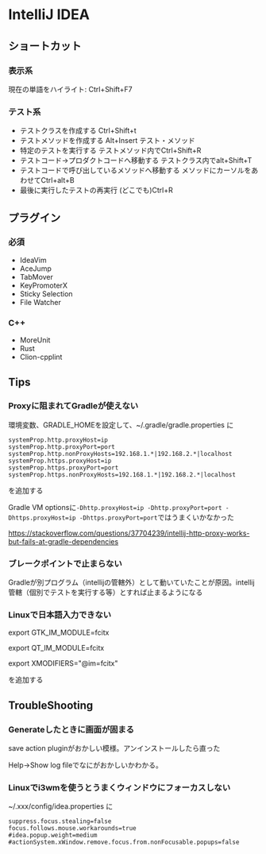 # IntelliJ IDEA

## ショートカット

### 表示系

現在の単語をハイライト: Ctrl+Shift+F7

### テスト系

- テストクラスを作成する Ctrl+Shift+t
- テストメソッドを作成する	Alt+Insert テスト・メソッド
- 特定のテストを実行する	テストメソッド内でCtrl+Shift+R
- テストコード→プロダクトコードへ移動する	テストクラス内でalt+Shift+T
- テストコードで呼び出しているメソッドへ移動する	メソッドにカーソルをあわせてCtrl+alt+B
- 最後に実行したテストの再実行	(どこでも)Ctrl+R

## プラグイン

### 必須

- IdeaVim
- AceJump
- TabMover
- KeyPromoterX
- Sticky Selection
- File Watcher

### C++

- MoreUnit
- Rust
- Clion-cpplint


## Tips

### Proxyに阻まれてGradleが使えない

環境変数、GRADLE_HOMEを設定して、~/.gradle/gradle.properties に
```
systemProp.http.proxyHost=ip
systemProp.http.proxyPort=port
systemProp.http.nonProxyHosts=192.168.1.*|192.168.2.*|localhost
systemProp.https.proxyHost=ip
systemProp.https.proxyPort=port
systemProp.https.nonProxyHosts=192.168.1.*|192.168.2.*|localhost
```
を追加する

Gradle VM optionsに`-Dhttp.proxyHost=ip -Dhttp.proxyPort=port -Dhttps.proxyHost=ip -Dhttps.proxyPort=port`ではうまくいかなかった

https://stackoverflow.com/questions/37704239/intellij-http-proxy-works-but-fails-at-gradle-dependencies


### ブレークポイントで止まらない

Gradleが別プログラム（intellijの管轄外）として動いていたことが原因。intellij管轄（個別でテストを実行する等）とすれば止まるようになる


### Linuxで日本語入力できない

export GTK_IM_MODULE=fcitx

export QT_IM_MODULE=fcitx

export XMODIFIERS="@im=fcitx"

を追加する


## TroubleShooting

### Generateしたときに画面が固まる

save action pluginがおかしい模様。アンインストールしたら直った

Help->Show log fileでなにがおかしいかわかる。

### Linuxでi3wmを使うとうまくウィンドウにフォーカスしない

~/.xxx/config/idea.properties
に

```
suppress.focus.stealing=false
focus.follows.mouse.workarounds=true
#idea.popup.weight=medium
#actionSystem.xWindow.remove.focus.from.nonFocusable.popups=false
```




